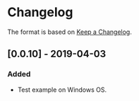 # Changelog

The format is based on [Keep a Changelog](https://keepachangelog.com/en/1.0.0/).

## [0.0.10] - 2019-04-03
### Added
- Test example on Windows OS.
